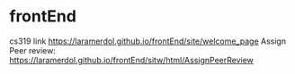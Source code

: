 # frontEnd
cs319
link 
https://laramerdol.github.io/frontEnd/site/welcome_page
Assign Peer review: https://laramerdol.github.io/frontEnd/sitw/html/AssignPeerReview
